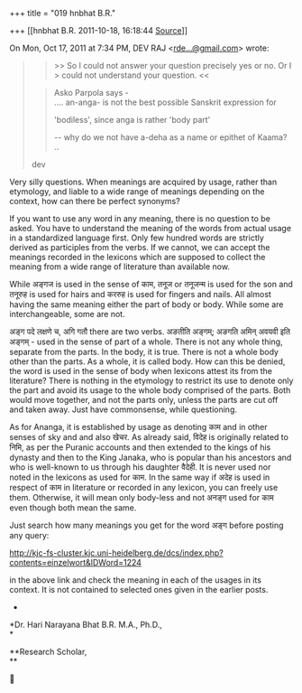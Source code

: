 +++
title = "019 hnbhat B.R."

+++
[[hnbhat B.R.	2011-10-18, 16:18:44 [Source](https://groups.google.com/g/samskrita/c/12xCfSQTzHU)]]



On Mon, Oct 17, 2011 at 7:34 PM, DEV RAJ \<[rde...@gmail.com]()\> wrote:  

> 
> > \>\> So I could not answer your question precisely yes or no. Or I > could not understand your question. \<\<  
>   
> > 
> > Asko Parpola says -  
> .... an-anga- is not the best possible Sanskrit expression for  
> > 
> > 'bodiless', since anga is rather 'body part'  
> > 
> > -- why do we not have a-deha as a name or epithet of Kaama? ..  
>   
>   
> dev  

  

  

Very silly questions. When meanings are acquired by usage, rather than etymology, and liable to a wide range of meanings depending on the context, how can there be perfect synonyms?



If you want to use any word in any meaning, there is no question to be asked. You have to understand the meaning of the words from actual usage in a standardized language first. Only few hundred words are strictly derived as participles from the verbs. If we cannot, we can accept the meanings recorded in the lexicons which are supposed to collect the meaning from a wide range of literature than available now.

  

While अङ्गज is used in the sense of काम, तनूज or तनूजन्म is used for the son and तनूरुह is used for hairs and कररुह is used for fingers and nails. All almost having the same meaning either the part of body or body. While some are interchangeable, some are not.

  

अङ्ग पदे लक्षणे च, अगि गतौ there are two verbs. अङतीति अङ्गम्; अङगति अमिन् अवयवी इति अङ्गम् - used in the sense of part of a whole. There is not any whole thing, separate from the parts. In the body, it is true. There is not a whole body other than the parts. As a whole, it is called body. How can this be denied, the word is used in the sense of body when lexicons attest its from the literature? There is nothing in the etymology to restrict its use to denote only the part and avoid its usage to the whole body comprised of the parts. Both would move together, and not the parts only, unless the parts are cut off and taken away. Just have commonsense, while questioning.

  

As for Ananga, it is established by usage as denoting काम and in other senses of sky and and also खेचर. As already said, विदेह is originally related to निमि, as per the Puranic accounts and then extended to the kings of his dynasty and then to the King Janaka, who is popular than his ancestors and who is well-known to us through his daughter वैदेही. It is never used nor noted in the lexicons as used for काम. In the same way if अदेह is used in respect of काम in literature or recorded in any lexicon, you can freely use them. Otherwise, it will mean only body-less and not अनङ्ग used for काम even though both mean the same.

  

Just search how many meanings you get for the word अङ्ग before posting any query:

  

<http://kjc-fs-cluster.kjc.uni-heidelberg.de/dcs/index.php?contents=einzelwort&IDWord=1224>

  

in the above link and check the meaning in each of the usages in its context. It is not contained to selected ones given in the earlier posts.

  

-

*Dr. Hari Narayana Bhat B.R. M.A., Ph.D.,  
*

**Research Scholar,  
**



